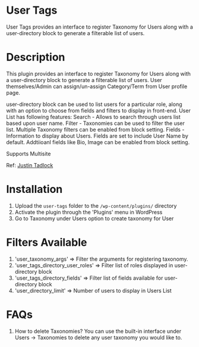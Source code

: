 User Tags
===

User Tags provides an interface to register Taxonomy for Users along with a user-directory block to generate a filterable list of users.

Description
======

This plugin provides an interface to register Taxonomy for Users along with a user-directory block to generate a filterable list of users.
User themselves/Admin can assign/un-assign Category/Term from User profile page.

user-directory block can be used to list users for a particular role, along with
an option to choose from fields and filters to display in front-end.
User List has following features:
Search - Allows to search through users list based upon user name.
Filter - Taxonomies can be used to filter the user list. Multiple Taxonomy filters can be enabled from block setting.
Fields - Information to display about Users. Fields are set to include User Name by default. Addtiioanl fields like Bio, Image can be enabled from block setting.

Supports Multisite

Ref: [Justin Tadlock](http://justintadlock.com/archives/2011/10/20/custom-user-taxonomies-in-wordpress)

Installation
======

1. Upload the `user-tags` folder to the `/wp-content/plugins/` directory
2. Activate the plugin through the 'Plugins' menu in WordPress
3. Go to Taxonomy under Users option to create taxonomy for User


Filters Available
======
1. 'user_taxonomy_args' => Filter the arguments for registering taxonomy.
2. 'user_tags_directory_user_roles' => Filter list of roles displayed in user-directory block
3. 'user_tags_directory_fields'  => Filter list of fields available for user-directory block
4. 'user_directory_limit' => Number of users to display in Users List

FAQs
======
1. How to delete Taxonomies?
You can use the built-in interface under Users -> Taxonomies to delete any user taxonomy you would like to.
